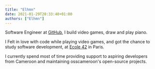 ```yaml
---
title: "Elhmn"
date: 2021-01-29T20:33:40+01:00
authors: ["Elhmn"]
---
```


Software Engineer at [GitHub](https://github.com/), I build video games, draw and play piano.

I Felt in love with code while playing video games, and got the chance to study software development, at [Ecole 42](https://42.fr/en/homepage/) in Paris.

I currently spend most of time providing support to aspiring developers from Cameroon and maintaining osscameroon's open-source projects.
